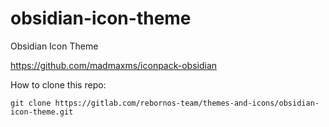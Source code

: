 # obsidian-icon-theme

Obsidian Icon Theme

https://github.com/madmaxms/iconpack-obsidian

How to clone this repo:

```
git clone https://gitlab.com/rebornos-team/themes-and-icons/obsidian-icon-theme.git
```

